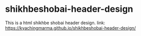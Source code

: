 # shikhbeshobai-header-design
This is a html shikhbe shobai header design.
link: https://kyachingmarma.github.io/shikhbeshobai-header-design/
